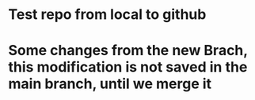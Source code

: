# Test repo from local to github

# Some changes from the new Brach, this modification is not saved in the main branch, until we merge it